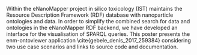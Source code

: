 Within the eNanoMapper project in silico toxicology (IST) maintains the Resource Description Framework (RDF)
database with nanoparticle ontologies and data. In order to simplify the
combined search for data and ontologies in the eNanoMapper RDF backend, we have
developed an interface for the visualisation of SPARQL queries. This poster
presents the enm-ontoviewer application \cite{gebele_denis_2017_259384} considering two use case scenarios and
links to source code and documentation.
